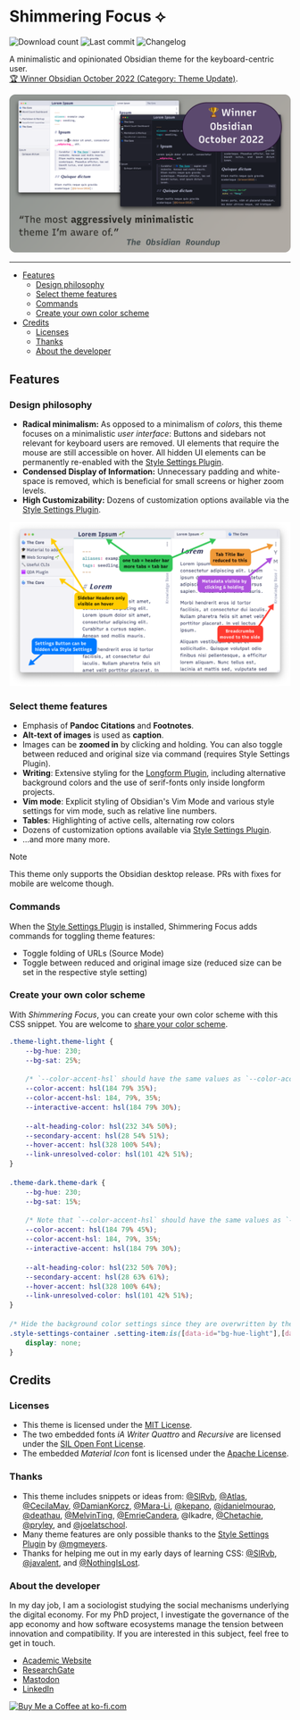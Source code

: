 # Shimmering Focus ⟡
![Download count](https://img.shields.io/badge/downloads-166299-6E4E9B?style=plastic&logo=obsidian&color=%23483699)
![Last commit](https://img.shields.io/github/last-commit/chrisgrieser/shimmering-focus?style=plastic)
![Changelog](https://img.shields.io/badge/changelog-here-6E4E9B?style=plastic&color=%23f6c66f)

A minimalistic and opinionated Obsidian theme for the keyboard-centric user.  
[🏆 Winner Obsidian October 2022 (Category: Theme Update)](https://forum.obsidian.md/t/obsidian-october-2022-winners/49087).

![Promo screenshot](assets/promo-screenshot-big.png)

---

<!-- toc -->

- [Features](#features)
	* [Design philosophy](#design-philosophy)
	* [Select theme features](#select-theme-features)
	* [Commands](#commands)
	* [Create your own color scheme](#create-your-own-color-scheme)
- [Credits](#credits)
	* [Licenses](#licenses)
	* [Thanks](#thanks)
	* [About the developer](#about-the-developer)

<!-- tocstop -->

## Features

### Design philosophy
- __Radical minimalism:__ As opposed to a minimalism of *colors*, this theme
  focuses on a minimalistic *user interface*: Buttons and sidebars not relevant
  for keyboard users are removed. UI elements that require the mouse are still
  accessible on hover. All hidden UI elements can be permanently re-enabled
  with the [Style Settings
  Plugin](https://obsidian.md/plugins?id=obsidian-style-settings).
- __Condensed Display of Information:__ Unnecessary padding and white-space is
  removed, which is beneficial for small screens or higher zoom levels.
- __High Customizability:__ Dozens of customization options available via the
  [Style Settings Plugin](https://obsidian.md/plugins?id=obsidian-style-settings).

![Explaining screenshot](assets/explainer-screenshot.png)

### Select theme features
- Emphasis of __Pandoc Citations__ and __Footnotes__.
- __Alt-text of images__ is used as __caption__.
- Images can be __zoomed in__ by clicking and holding. You can also toggle
  between reduced and original size via command (requires Style Settings
  Plugin).
- __Writing__: Extensive styling for the [Longform
  Plugin](https://obsidian.md/plugins?id=longform), including alternative
  background colors and the use of serif-fonts only inside longform projects.
- __Vim mode__: Explicit styling of Obsidian's Vim Mode and various style
  settings for vim mode, such as relative line numbers.
- __Tables__: Highlighting of active cells, alternating row colors
- Dozens of customization options available via [Style
  Settings Plugin](https://obsidian.md/plugins?id=obsidian-style-settings).
- …and more many more.

> [!NOTE]
> This theme only supports the Obsidian desktop release. PRs with fixes for
> mobile are welcome though.

### Commands
When the [Style Settings
Plugin](https://obsidian.md/plugins?id=obsidian-style-settings) is installed,
Shimmering Focus adds commands for toggling theme features:
- Toggle folding of URLs (Source Mode)
- Toggle between reduced and original image size (reduced size can be set in the
  respective style setting)

### Create your own color scheme
With *Shimmering Focus*, you can create your own color scheme with this CSS
snippet. You are welcome to [share your color
scheme](https://github.com/chrisgrieser/shimmering-focus/discussions/new?category=share-your-custom-color-schemes).

```css
.theme-light.theme-light {
    --bg-hue: 230;
    --bg-sat: 25%;

    /* `--color-accent-hsl` should have the same values as `--color-accent` */
    --color-accent: hsl(184 79% 35%);
    --color-accent-hsl: 184, 79%, 35%;
    --interactive-accent: hsl(184 79% 30%);

    --alt-heading-color: hsl(232 34% 50%);
    --secondary-accent: hsl(28 54% 51%);
    --hover-accent: hsl(328 100% 54%);
    --link-unresolved-color: hsl(101 42% 51%);
}

.theme-dark.theme-dark {
    --bg-hue: 230;
    --bg-sat: 15%;

    /* Note that `--color-accent-hsl` should have the same values as `--color-accent` */
    --color-accent: hsl(184 79% 45%);
    --color-accent-hsl: 184, 79%, 35%;
    --interactive-accent: hsl(184 79% 30%);

    --alt-heading-color: hsl(232 50% 70%);
    --secondary-accent: hsl(28 63% 61%);
    --hover-accent: hsl(328 100% 64%);
	--link-unresolved-color: hsl(101 42% 51%);
}

/* Hide the background color settings since they are overwritten by the custom colors above */ 
.style-settings-container .setting-item:is([data-id="bg-hue-light"],[data-id="bg-hue-dark"]) {
	display: none;
}
```

## Credits

### Licenses
- This theme is licensed under the [MIT
  License](https://github.com/chrisgrieser/shimmering-focus/blob/main/LICENSE).
- The two embedded fonts *iA Writer Quattro* and *Recursive* are licensed under
  the [SIL Open Font License](https://www.wikiwand.com/en/SIL_Open_Font_License).
- The embedded *Material Icon* font is licensed under the [Apache License](https://developers.google.com/fonts/docs/material_icons#licensing).

<!-- vale Google.FirstPerson = NO -->
### Thanks
- This theme includes snippets or ideas from:
  [@SlRvb](https://github.com/SlRvb), [@Atlas](https://github.com/zcysxy),
  [@CecilaMay](https://github.com/ceciliamay),
  [@DamianKorcz](https://github.com/damiankorcz),
  [@Mara-Li](https://github.com/Mara-Li), [@kepano](https://github.com/kepano),
  [@jdanielmourao](https://github.com/jdanielmourao),
  [@deathau](https://github.com/deathau/),
  [@MelvinTing](https://github.com/tingmelvin/),
  [@EmrieCandera](https://github.com/Emrie-Candera), @lkadre,
  [@Chetachie](https://github.com/chetachiezikeuzor),
  [@pryley](https://github.com/pryley), and
  [@joelatschool](https://github.com/joelatschool).
- Many theme features are only possible thanks to the [Style Settings
  Plugin](https://obsidian.md/plugins?id=obsidian-style-settings) by
  [@mgmeyers](https://github.com/mgmeyers).
- Thanks for helping me out in my early days of learning CSS:
  [@SlRvb](https://github.com/SlRvb),
  [@javalent](https://github.com/valentine195), and
  [@NothingIsLost](https://github.com/nothingislost).

### About the developer
In my day job, I am a sociologist studying the social mechanisms underlying the
digital economy. For my PhD project, I investigate the governance of the app
economy and how software ecosystems manage the tension between innovation and
compatibility. If you are interested in this subject, feel free to get in touch.

- [Academic Website](https://chris-grieser.de/)
- [ResearchGate](https://www.researchgate.net/profile/Christopher-Grieser)
- [Mastodon](https://pkm.social/@pseudometa)
- [LinkedIn](https://www.linkedin.com/in/christopher-grieser-ba693b17a/)

<a href='https://ko-fi.com/Y8Y86SQ91' target='_blank'>
<img height='36' style='border:0px;height:36px;'
src='https://cdn.ko-fi.com/cdn/kofi1.png?v=3' border='0' alt='Buy Me a Coffee at
ko-fi.com' /></a>
